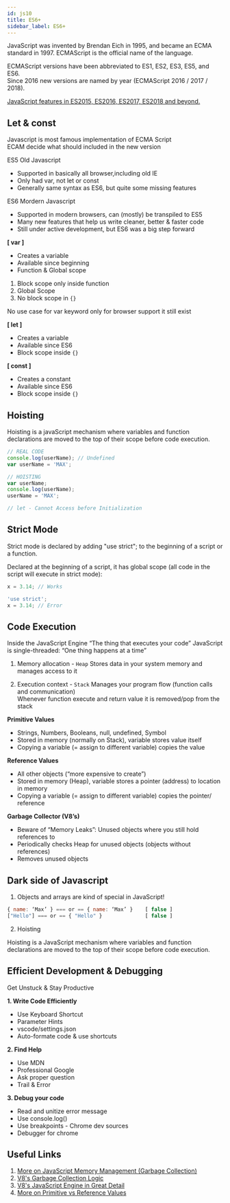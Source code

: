 ```yaml
---
id: js10
title: ES6+
sidebar_label: ES6+
---
```


JavaScript was invented by Brendan Eich in 1995, and became an ECMA standard in 1997. ECMAScript is the official name of the language.

ECMAScript versions have been abbreviated to ES1, ES2, ES3, ES5, and ES6.<br/>
Since 2016 new versions are named by year (ECMAScript 2016 / 2017 / 2018).

[JavaScript features in ES2015, ES2016, ES2017, ES2018 and beyond.](https://devhints.io/es6)

## Let & const

Javascript is most famous implementation of ECMA Script <br/> ECAM decide what should included in the new version

ES5 Old Javascript

- Supported in basically all browser,including old IE
- Only had var, not let or const
- Generally same syntax as ES6, but quite some missing features

ES6 Mordern Javascript

- Supported in modern browsers, can (mostly) be transpiled to ES5
- Many new features that help us write cleaner, better & faster code
- Still under active development, but ES6 was a big step forward

**[ var ]**

- Creates a variable
- Available since beginning
- Function & Global scope

1. Block scope only inside function
2. Global Scope
3. No block scope in `{}`

No use case for var keyword only for browser support it still exist

**[ let ]**

- Creates a variable
- Available since ES6
- Block scope inside `{}`

**[ const ]**

- Creates a constant
- Available since ES6
- Block scope inside `{}`

## Hoisting

Hoisting is a javaScript mechanism where variables and function declarations are moved to the top of their scope before code execution.

```js
// REAL CODE
console.log(userName); // Undefined
var userName = 'MAX';

// HOISTING
var userName;
console.log(userName);
userName = 'MAX';

// let - Cannot Access before Initialization
```

## Strict Mode

Strict mode is declared by adding "use strict"; to the beginning of a script or a function.

Declared at the beginning of a script, it has global scope (all code in the script will execute in strict mode):

```js
x = 3.14; // Works
```

```js
'use strict';
x = 3.14; // Error
```

## Code Execution

Inside the JavaScript Engine “The thing that executes your code” JavaScript is single-threaded: “One thing happens at a time”

1. Memory allocation - `Heap` Stores data in your system memory and manages access to it

2. Execution context - `Stack` Manages your program flow (function calls and communication)<br/> Whenever function execute and return value it is removed/pop from the stack

**Primitive Values**

- Strings, Numbers, Booleans, null, undefined, Symbol
- Stored in memory (normally on Stack), variable stores value itself
- Copying a variable (= assign to different variable) copies the value

**Reference Values**

- All other objects (“more expensive to create”)
- Stored in memory (Heap), variable stores a pointer (address) to location in memory
- Copying a variable (= assign to different variable) copies the pointer/ reference

**Garbage Collector (V8’s)**

- Beware of “Memory Leaks”: Unused objects where you still hold references to
- Periodically checks Heap for unused objects (objects without references)
- Removes unused objects

## Dark side of Javascript

1. Objects and arrays are kind of special in JavaScript!

```js
{ name: ‘Max’ } === or == { name: ‘Max’ }    [ false ]
["Hello"] === or == { "Hello" }              [ false ]
```
2. Hoisting

Hoisting is a JavaScript mechanism where variables and function declarations are moved to the top of their scope before code execution.

## Efficient Development & Debugging

Get Unstuck & Stay Productive

**1. Write Code Efficiently**

- Use Keyboard Shortcut
- Parameter Hints
- vscode/settings.json
- Auto-formate code & use shortcuts

**2. Find Help**

- Use MDN
- Professional Google
- Ask proper question
- Trail & Error

**3. Debug your code**

- Read and unitize error message
- Use console.log()
- Use breakpoints - Chrome dev sources
- Debugger for chrome



## Useful Links

1. [More on JavaScript Memory Management (Garbage Collection)](https://developer.mozilla.org/en-US/docs/Web/JavaScript/Memory_Management)
2. [V8's Garbage Collection Logic](https://v8.dev/blog/free-garbage-collection)
3. [V8's JavaScript Engine in Great Detail](https://hackernoon.com/javascript-v8-engine-explained-3f940148d4ef)
4. [More on Primitive vs Reference Values](https://academind.com/learn/javascript/reference-vs-primitive-values/)

